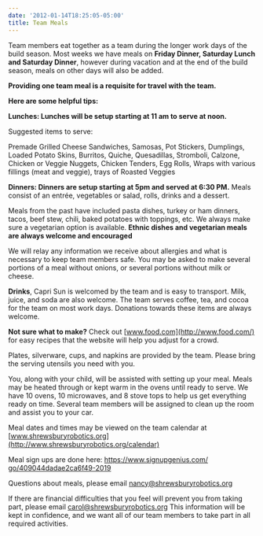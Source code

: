 ```yaml
---
date: '2012-01-14T18:25:05-05:00'
title: Team Meals
---
```


Team members eat together as a team during the longer work days of the build season. Most weeks we have meals on **Friday Dinner, Saturday Lunch and Saturday Dinner**, however during vacation and at the end of the build season, meals on other days will also be added.

**Providing one team meal is a requisite for travel with the team.**

**Here are some helpful tips:**

**Lunches: Lunches will be setup starting at 11 am to serve at noon.**

Suggested items to serve:

Premade Grilled Cheese Sandwiches, Samosas, Pot Stickers, Dumplings, Loaded Potato Skins, Burritos, Quiche, Quesadillas, Stromboli, Calzone, Chicken or Veggie Nuggets, Chicken Tenders, Egg Rolls, Wraps with various fillings (meat and veggie), trays of Roasted Veggies

**Dinners: Dinners are setup starting at 5pm and served at 6:30 PM.** Meals consist of an entrée, vegetables or salad, rolls, drinks and a dessert.

Meals from the past have included pasta dishes, turkey or ham dinners, tacos, beef stew, chili, baked potatoes with toppings, etc. We always make sure a vegetarian option is available. **Ethnic dishes and vegetarian meals are always welcome and encouraged**

We will relay any information we receive about allergies and what is necessary to keep team members safe. You may be asked to make several portions of a meal without onions, or several portions without milk or cheese.

**Drinks**, Capri Sun is welcomed by the team and is easy to transport. Milk, juice, and soda are also welcome. The team serves coffee, tea, and cocoa for the team on most work days. Donations towards these items are always welcome.

**Not sure what to make?** Check out [www.food.com](http://www.food.com/) for easy recipes that the website will help you adjust for a crowd.

Plates, silverware, cups, and napkins are provided by the team. Please bring the serving utensils you need with you.

You, along with your child, will be assisted with setting up your meal. Meals may be heated through or kept warm in the ovens until ready to serve. We have 10 ovens, 10 microwaves, and 8 stove tops to help us get everything ready on time. Several team members will be assigned to clean up the room and assist you to your car.

Meal dates and times may be viewed on the team calendar at [www.shrewsburyrobotics.org](http://www.shrewsburyrobotics.org/calendar)

Meal sign ups are done here: [ https://www.signupgenius.com/<wbr></wbr>go/409044dadae2ca6f49-2019](https://www.signupgenius.com/go/409044dadae2ca6f49-2019)

Questions about meals, please email <nancy@shrewsburyrobotics.org>

If there are financial difficulties that you feel will prevent you from taking part, please email <carol@shrewsburyrobotics.org> This information will be kept in confidence, and we want all of our team members to take part in all required activities.